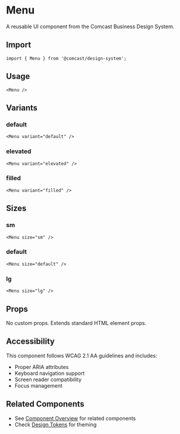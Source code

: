 # Menu

A reusable UI component from the Comcast Business Design System.

## Import

```tsx
import { Menu } from '@comcast/design-system';
```

## Usage

```tsx
<Menu />
```

## Variants

### default

```tsx
<Menu variant="default" />
```

### elevated

```tsx
<Menu variant="elevated" />
```

### filled

```tsx
<Menu variant="filled" />
```

## Sizes

### sm

```tsx
<Menu size="sm" />
```

### default

```tsx
<Menu size="default" />
```

### lg

```tsx
<Menu size="lg" />
```

## Props

No custom props. Extends standard HTML element props.
## Accessibility

This component follows WCAG 2.1 AA guidelines and includes:

- Proper ARIA attributes
- Keyboard navigation support
- Screen reader compatibility
- Focus management

## Related Components

- See [Component Overview](/docs/components) for related components
- Check [Design Tokens](/docs/tokens) for theming

